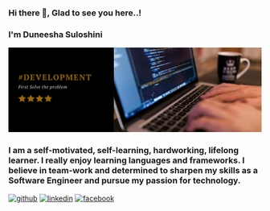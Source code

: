 ### Hi there 👋, Glad to see you here..!
### I'm Duneesha Suloshini
![I am GitHub Readme Generator's creator](https://github.com/SuloshiPHD/SuloshiPHD/blob/main/%23Development.png)

### I am a self-motivated, self-learning, hardworking, lifelong learner. I really enjoy learning languages and frameworks. I believe in team-work and determined to sharpen my skills as a Software Engineer and pursue my passion for technology.



[<img src='https://cdn.jsdelivr.net/npm/simple-icons@3.0.1/icons/github.svg' alt='github' height='40'>](https://github.com/https://github.com/SuloshiPHD)  [<img src='https://cdn.jsdelivr.net/npm/simple-icons@3.0.1/icons/linkedin.svg' alt='linkedin' height='40'>](https://www.linkedin.com/in/https://www.linkedin.com/in/duneesha-suloshinie-a62046185//)  [<img src='https://cdn.jsdelivr.net/npm/simple-icons@3.0.1/icons/facebook.svg' alt='facebook' height='40'>](https://www.facebook.com/https://www.facebook.com/duneesha.suloshini/)  





<!--
**SuloshiPHD/SuloshiPHD** is a ✨ _special_ ✨ repository because its `README.md` (this file) appears on your GitHub profile.

Here are some ideas to get you started:

- 🔭 I’m currently working on ...
- 🌱 I’m currently learning ...
- 👯 I’m looking to collaborate on ...
- 🤔 I’m looking for help with ...
- 💬 Ask me about ...
- 📫 How to reach me: ...
- 😄 Pronouns: ...
- ⚡ Fun fact: ...
-->
